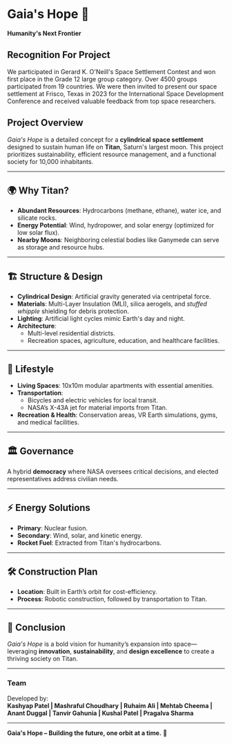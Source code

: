 # Gaia's Hope 🌌  
**Humanity's Next Frontier**  

## Recognition For Project
We participated in Gerard K. O'Neill's Space Settlement Contest and won first place in the Grade 12 large group category. Over 4500 groups participated from 19 countries. We were then invited to present our space settlement at Frisco, Texas in 2023 for the International Space Development Conference and received valuable feedback from top space researchers. 

## Project Overview  
*Gaia's Hope* is a detailed concept for a **cylindrical space settlement** designed to sustain human life on **Titan**, Saturn's largest moon. This project prioritizes sustainability, efficient resource management, and a functional society for 10,000 inhabitants.

---

## 🌍 **Why Titan?**  
- **Abundant Resources**: Hydrocarbons (methane, ethane), water ice, and silicate rocks.  
- **Energy Potential**: Wind, hydropower, and solar energy (optimized for low solar flux).  
- **Nearby Moons**: Neighboring celestial bodies like Ganymede can serve as storage and resource hubs.  

---

## 🏗 **Structure & Design**  
- **Cylindrical Design**: Artificial gravity generated via centripetal force.  
- **Materials**: Multi-Layer Insulation (MLI), silica aerogels, and *stuffed whipple* shielding for debris protection.  
- **Lighting**: Artificial light cycles mimic Earth's day and night.  
- **Architecture**:  
   - Multi-level residential districts.  
   - Recreation spaces, agriculture, education, and healthcare facilities.  

---

## 🧬 **Lifestyle**  
- **Living Spaces**: 10x10m modular apartments with essential amenities.  
- **Transportation**:  
   - Bicycles and electric vehicles for local transit.  
   - NASA’s X-43A jet for material imports from Titan.  
- **Recreation & Health**: Conservation areas, VR Earth simulations, gyms, and medical facilities.  

---

## 🏛 **Governance**  
A hybrid **democracy** where NASA oversees critical decisions, and elected representatives address civilian needs.

---

## ⚡ **Energy Solutions**  
- **Primary**: Nuclear fusion.  
- **Secondary**: Wind, solar, and kinetic energy.  
- **Rocket Fuel**: Extracted from Titan's hydrocarbons.  

---

## 🛠 **Construction Plan**  
- **Location**: Built in Earth’s orbit for cost-efficiency.  
- **Process**: Robotic construction, followed by transportation to Titan.

---

## 🚀 **Conclusion**  
*Gaia's Hope* is a bold vision for humanity’s expansion into space—leveraging **innovation**, **sustainability**, and **design excellence** to create a thriving society on Titan.

---

### Team  
Developed by:  
**Kashyap Patel | Mashraful Choudhary | Ruhaim Ali | Mehtab Cheema | Anant Duggal | Tanvir Gahunia | Kushal Patel | Pragalva Sharma**  

---  
**Gaia's Hope – Building the future, one orbit at a time.** 🌠  
